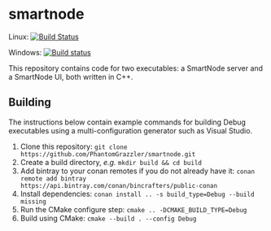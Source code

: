 # smartnode

Linux: [![Build Status](https://travis-ci.com/PhantomGrazzler/smartnode.svg?branch=master)](https://travis-ci.com/PhantomGrazzler/smartnode)

Windows: [![Build status](https://ci.appveyor.com/api/projects/status/7bfxo9u4r13vqx79/branch/master?svg=true)](https://ci.appveyor.com/project/PhantomGrazzler/smartnode/branch/master)

This repository contains code for two executables: a SmartNode server and a SmartNode UI, both written in C++.

## Building
The instructions below contain example commands for building Debug executables using a multi-configuration generator such as Visual Studio.

1. Clone this repository: ```git clone https://github.com/PhantomGrazzler/smartnode.git```
2. Create a build directory, _e.g._ ```mkdir build && cd build```
3. Add bintray to your conan remotes if you do not already have it: `conan remote add bintray https://api.bintray.com/conan/bincrafters/public-conan`
4. Install dependencies: ```conan install .. -s build_type=Debug --build missing```
5. Run the CMake configure step: ```cmake .. -DCMAKE_BUILD_TYPE=Debug```
6. Build using CMake: ```cmake --build . --config Debug```
